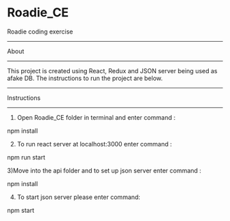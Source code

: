 # Roadie_CE
Roadie coding exercise
***************************************************
About
***************************************************

This project is created using React, Redux and JSON server being used as afake DB.
The instructions to run the project are below.

***************************************************
Instructions
***************************************************

1) Open Roadie_CE folder in terminal and enter command :

  npm install

2) To run react server at localhost:3000 enter command :

  npm run start

3)Move into the api folder and to set up json server enter command :

  npm install

4) To start json server please enter command:

  npm start
